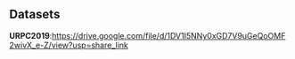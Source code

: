 ## Datasets 
**URPC2019**:https://drive.google.com/file/d/1DV1I5NNy0xGD7V9uGeQoOMF2wivX_e-Z/view?usp=share_link